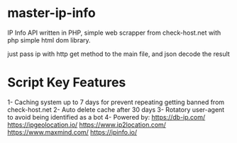 # master-ip-info
IP Info API written in PHP,
simple web scrapper from check-host.net with php simple html dom library.

just pass ip with http get method to the main file, and json decode the result

# Script Key Features
1- Caching system up to 7 days for prevent repeating getting banned from check-host.net
2- Auto delete cache after 30 days
3- Rotatory user-agent to avoid being identified as a bot 
4- Powered by:
https://db-ip.com/
https://ipgeolocation.io/
https://www.ip2location.com/
https://www.maxmind.com/
https://ipinfo.io/
